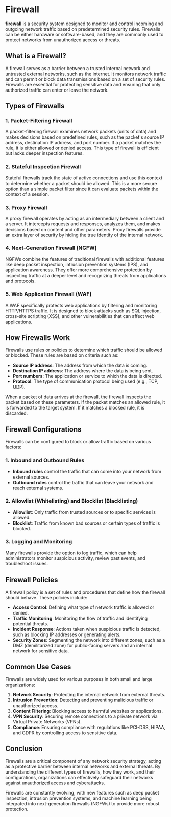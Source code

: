 # Firewall

 **firewall** is a security system designed to monitor and control incoming and outgoing network traffic based on predetermined security rules. Firewalls can be either hardware or software-based, and they are commonly used to protect networks from unauthorized access or threats.

## What is a Firewall?
A firewall serves as a barrier between a trusted internal network and untrusted external networks, such as the internet. It monitors network traffic and can permit or block data transmissions based on a set of security rules. Firewalls are essential for protecting sensitive data and ensuring that only authorized traffic can enter or leave the network.

## Types of Firewalls

### 1. **Packet-Filtering Firewall**
A packet-filtering firewall examines network packets (units of data) and makes decisions based on predefined rules, such as the packet's source IP address, destination IP address, and port number. If a packet matches the rule, it is either allowed or denied access. This type of firewall is efficient but lacks deeper inspection features.

### 2. **Stateful Inspection Firewall**
Stateful firewalls track the state of active connections and use this context to determine whether a packet should be allowed. This is a more secure option than a simple packet filter since it can evaluate packets within the context of a session. 

### 3. **Proxy Firewall**
A proxy firewall operates by acting as an intermediary between a client and a server. It intercepts requests and responses, analyzes them, and makes decisions based on content and other parameters. Proxy firewalls provide an extra layer of security by hiding the true identity of the internal network.

### 4. **Next-Generation Firewall (NGFW)**
NGFWs combine the features of traditional firewalls with additional features like deep packet inspection, intrusion prevention systems (IPS), and application awareness. They offer more comprehensive protection by inspecting traffic at a deeper level and recognizing threats from applications and protocols.

### 5. **Web Application Firewall (WAF)**
A WAF specifically protects web applications by filtering and monitoring HTTP/HTTPS traffic. It is designed to block attacks such as SQL injection, cross-site scripting (XSS), and other vulnerabilities that can affect web applications.

## How Firewalls Work
Firewalls use rules or policies to determine which traffic should be allowed or blocked. These rules are based on criteria such as:

- **Source IP address**: The address from which the data is coming.
- **Destination IP address**: The address where the data is being sent.
- **Port numbers**: The application or service to which the data is directed.
- **Protocol**: The type of communication protocol being used (e.g., TCP, UDP).

When a packet of data arrives at the firewall, the firewall inspects the packet based on these parameters. If the packet matches an allowed rule, it is forwarded to the target system. If it matches a blocked rule, it is discarded.

## Firewall Configurations
Firewalls can be configured to block or allow traffic based on various factors:

### 1. **Inbound and Outbound Rules**
- **Inbound rules** control the traffic that can come into your network from external sources.
- **Outbound rules** control the traffic that can leave your network and reach external systems.

### 2. **Allowlist (Whitelisting) and Blocklist (Blacklisting)**
- **Allowlist**: Only traffic from trusted sources or to specific services is allowed.
- **Blocklist**: Traffic from known bad sources or certain types of traffic is blocked.

### 3. **Logging and Monitoring**
Many firewalls provide the option to log traffic, which can help administrators monitor suspicious activity, review past events, and troubleshoot issues.

## Firewall Policies
A firewall policy is a set of rules and procedures that define how the firewall should behave. These policies include:

- **Access Control**: Defining what type of network traffic is allowed or denied.
- **Traffic Monitoring**: Monitoring the flow of traffic and identifying potential threats.
- **Incident Response**: Actions taken when suspicious traffic is detected, such as blocking IP addresses or generating alerts.
- **Security Zones**: Segmenting the network into different zones, such as a DMZ (demilitarized zone) for public-facing servers and an internal network for sensitive data.

## Common Use Cases
Firewalls are widely used for various purposes in both small and large organizations:

1. **Network Security**: Protecting the internal network from external threats.
2. **Intrusion Prevention**: Detecting and preventing malicious traffic or unauthorized access.
3. **Content Filtering**: Blocking access to harmful websites or applications.
4. **VPN Security**: Securing remote connections to a private network via Virtual Private Networks (VPNs).
5. **Compliance**: Ensuring compliance with regulations like PCI-DSS, HIPAA, and GDPR by controlling access to sensitive data.

## Conclusion
Firewalls are a critical component of any network security strategy, acting as a protective barrier between internal networks and external threats. By understanding the different types of firewalls, how they work, and their configurations, organizations can effectively safeguard their networks against unauthorized access and cyberattacks.

Firewalls are constantly evolving, with new features such as deep packet inspection, intrusion prevention systems, and machine learning being integrated into next-generation firewalls (NGFWs) to provide more robust protection.

